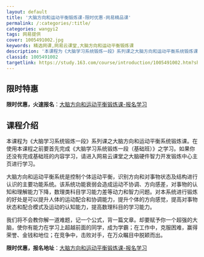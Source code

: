 ```yaml
---
layout: default
title: '大脑方向和运动平衡锻炼课-限时优惠-网易精品课'
permalink: /:categories/:title/
categories: wangyi2
tags: 网易提供
cover: 1005491002.jpg
keywords: 精选网课,网易云课堂,大脑方向和运动平衡锻炼课
description: '本课程为《大脑学习系统锻炼一段》系列课之大脑方向和运动平衡系统锻炼课。在使用本课程之前要首先完成《大脑学习系统锻炼一段（'
classid: 1005491002
targetlink: https://study.163.com/course/introduction/1005491002.htm?share=1&shareId=1025206652&utm_campaign=share&utm_medium=iphoneShare&utm_source=&utm_u=1025206652
---
```


## 限时特惠

**限时优惠，火速报名**：[大脑方向和运动平衡锻炼课-报名学习](https://study.163.com/course/introduction/1005491002.htm?share=1&shareId=1025206652&utm_campaign=share&utm_medium=iphoneShare&utm_source=&utm_u=1025206652)

## 课程介绍

本课程为《大脑学习系统锻炼一段》系列课之大脑方向和运动平衡系统锻炼课。在使用本课程之前要首先完成《大脑学习系统锻炼一段（基础班）》之学习。如果你还没有完成基础班的内容学习，请进入网易云课堂之大脑硬件智力开发锻炼中心主页进行学习。

大脑方向和运动平衡系统是控制个体运动平衡，识别方向和对事物状态及结构进行认识的主要功能系统。该系统功能衰弱会造成运动不协调、方向感差，对事物的认知和理解能力下降，数理类科目学习能力差等动力和智力问题。对本系统进行锻炼的好处是可以提升人体的运动配合和协调能力，提升个体的方向感觉，提高对事物状态和配合模式及运动的认知能力，提高数理科目的学习能力。

我们将不会教你解一道难题，记一个公式，背一篇文章。却要赋予你一个超强的大脑，使你有能力在学习上超越前面的同学，成为学霸；在工作中，克服困难，赢得荣誉、金钱和地位；在竞争中，击败对手，在万众瞩目中脱颖而出。

**限时优惠，报名地址**：[大脑方向和运动平衡锻炼课-报名学习](https://study.163.com/course/introduction/1005491002.htm?share=1&shareId=1025206652&utm_campaign=share&utm_medium=iphoneShare&utm_source=&utm_u=1025206652)

